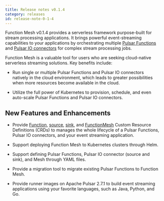```yaml
---
title: Release notes v0.1.4
category: releases
id: release-note-0-1-4
---
```


Function Mesh v0.1.4 provides a serverless framework purpose-built for stream processing applications. It brings powerful event-streaming capabilities to your applications by orchestrating multiple [Pulsar Functions](/functions/function-overview.md) and [Pulsar IO connectors](/connectors/pulsar-io-overview.md) for complex stream processing jobs.

Function Mesh is a valuable tool for users who are seeking cloud-native serverless streaming solutions. Key benefits include:

- Run single or multiple Pulsar Functions and Pulsar IO connectors natively in the cloud environment, which leads to greater possibilities when more resources become available in the cloud.

- Utilize the full power of Kubernetes to provision, schedule, and even auto-scale Pulsar Functions and Pulsar IO connectors.

## New Features and Enhancements

- Provide [Function](/functions/function-crd.md), [source](/connectors/io-crd-config/source-crd-config.md), [sink](/connectors/io-crd-config/sink-crd-config.md), and [FunctionMesh](/function-mesh/function-mesh-crd.md) Custom Resource Definitions (CRDs) to manages the whole lifecycle of a Pulsar Functions, Pulsar IO connectors, and your event streaming application.

- Support deploying Function Mesh to Kubernetes clusters through Helm.

- Support defining Pulsar Functions, Pulsar IO connector (source and sink), and Mesh through YAML files.

- Provide a migration tool to migrate existing Pulsar Functions to Function Mesh.

- Provide runner images on Apache Pulsar 2.7.1 to build event streaming applications using your favorite languages, such as Java, Python, and Go.


